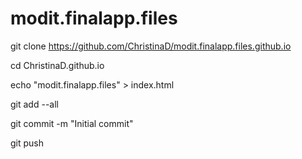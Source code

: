 modit.finalapp.files
====================
git clone https://github.com/ChristinaD/modit.finalapp.files.github.io

cd ChristinaD.github.io

echo "modit.finalapp.files" > index.html

git add --all

git commit -m "Initial commit"

git push
